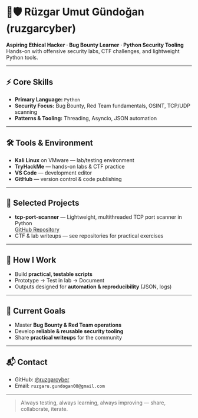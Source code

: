 # 🔴🛡️ Rüzgar Umut Gündoğan (ruzgarcyber)

**Aspiring Ethical Hacker · Bug Bounty Learner · Python Security Tooling**  
Hands-on with offensive security labs, CTF challenges, and lightweight Python tools.

---

## ⚡ Core Skills
- **Primary Language:** `Python`  
- **Security Focus:** Bug Bounty, Red Team fundamentals, OSINT, TCP/UDP scanning  
- **Patterns & Tooling:** Threading, Asyncio, JSON automation

---

## 🛠 Tools & Environment
- **Kali Linux** on VMware — lab/testing environment  
- **TryHackMe** — hands-on labs & CTF practice  
- **VS Code** — development editor  
- **GitHub** — version control & code publishing

---

## 📂 Selected Projects
- **tcp-port-scanner** — Lightweight, multithreaded TCP port scanner in Python  
  [GitHub Repository](https://github.com/ruzgarcyber/tcp-port-scanner)  
- CTF & lab writeups — see repositories for practical exercises

---

## 🔹 How I Work
- Build **practical, testable scripts**  
- Prototype → Test in lab → Document  
- Outputs designed for **automation & reproducibility** (JSON, logs)

---

## 🎯 Current Goals
- Master **Bug Bounty & Red Team operations**  
- Develop **reliable & reusable security tooling**  
- Share **practical writeups** for the community

---

## 📬 Contact
- GitHub: [@ruzgarcyber](https://github.com/ruzgarcyber)  
- Email: `ruzgaru.gundogan00@gmail.com` 

---

> Always testing, always learning, always improving — share, collaborate, iterate.

